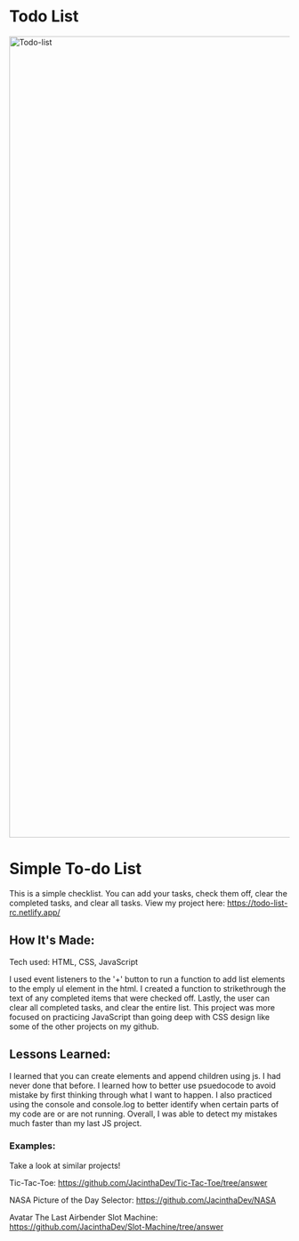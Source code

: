 # Todo List

<img width="1440" alt="Todo-list" src="https://github.com/JacinthaDev/Todo-list/assets/129231721/e7fe2fbf-2463-49b1-868f-0de37bad418f">

# Simple To-do List
This is a simple checklist. You can add your tasks, check them off, clear the completed tasks, and clear all tasks.
View my project here: https://todo-list-rc.netlify.app/


## How It's Made:
Tech used: HTML, CSS, JavaScript

I used event listeners to the '+' button to run a function to add list elements to the emply ul element in the html. I created a function to strikethrough the text of any completed items that were checked off. Lastly, the user can clear all completed tasks, and clear the entire list. This project was more focused on practicing JavaScript than going deep with CSS design like some of the other projects on my github.



## Lessons Learned:
I learned that you can create elements and append children using js. I had never done that before. I learned how to better use psuedocode to avoid mistake by first thinking through what I want to happen. I also practiced using the console and console.log to better identify when certain parts of my code are or are not running. Overall, I was able to detect my mistakes much faster than my last JS project.

### Examples:
Take a look at similar projects!

Tic-Tac-Toe: https://github.com/JacinthaDev/Tic-Tac-Toe/tree/answer

NASA Picture of the Day Selector: https://github.com/JacinthaDev/NASA

Avatar The Last Airbender Slot Machine: https://github.com/JacinthaDev/Slot-Machine/tree/answer
